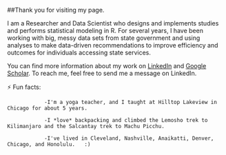 ##Thank you for visiting my page.

I am a Researcher and Data Scientist who designs and implements studies and performs statistical modeling in R. For several years, I have been working with big, messy data sets from state government and using analyses to make data-driven recommendations to improve efficiency and outcomes for individuals accessing state services. 

You can find more information about my work on [LinkedIn](https://www.linkedin.com/in/tawny-spinelli-a6894658/) and [Google Scholar](https://scholar.google.com/citations?view_op=list_works&hl=en&user=AT8r0asAAAAJ). To reach me, feel free to send me a message on LinkedIn. 

⚡ Fun facts:

                -I'm a yoga teacher, and I taught at Hilltop Lakeview in Chicago for about 5 years.
                
                -I *love* backpacking and climbed the Lemosho trek to Kilimanjaro and the Salcantay trek to Machu Picchu. 
                
                -I've lived in Cleveland, Nashville, Anaikatti, Denver, Chicago, and Honolulu.   :) 
                


